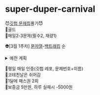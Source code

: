 # super-duper-carnival

😈[깃헙 문제집](https://github.com/tony9402/baekjoon)풀기😈 <br>
🥶골드 <br>
🥶매일2-3문제(필수2, 재량1)

👽[3월 1주차] [문자열](https://github.com/tony9402/baekjoon/tree/main/string)-[백트래킹](https://github.com/tony9402/baekjoon/tree/main/backtracking) 순 <br>
<details>
<summary>예전 계획</summary>
<div>

👽[2월] DP1-구현-그리디 순

</div>
</details>

🥵평일 매일 인증(깃헙 레포, 문제번호+이름) <br>
🥵코테친날은 쉬어감 <br>
🥵1달에 패스권 2회 <br>
🥵보증금 5만원, 하루 실패시 -5000원 <br>
